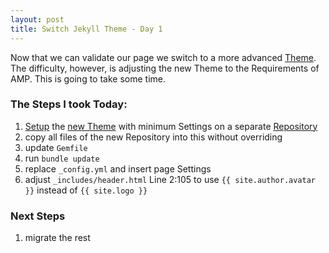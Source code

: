 ```yaml
---
layout: post
title: Switch Jekyll Theme - Day 1
---
```


Now that we can validate our page we switch to a more advanced [Theme](https://github.com/mmistakes/minimal-mistakes). 
The difficulty, however, is adjusting the new Theme to the Requirements of AMP.
This is going to take some time.

### The Steps I took Today:
1. [Setup](https://mmistakes.github.io/minimal-mistakes/docs/quick-start-guide/) 
the [new Theme](https://github.com/mmistakes/minimal-mistakes) with 
minimum Settings on a separate [Repository](https://github.com/Gott50/minimal-mistakes) 
2. copy all files of the new Repository into this without overriding 
3. update `Gemfile`
4. run `bundle update`
5. replace `_config.yml` and insert page Settings
6. adjust `_includes/header.html` Line 2:105 to use `{{ site.author.avatar }}` 
instead of `{{ site.logo }}`

### Next Steps
1. migrate the rest
